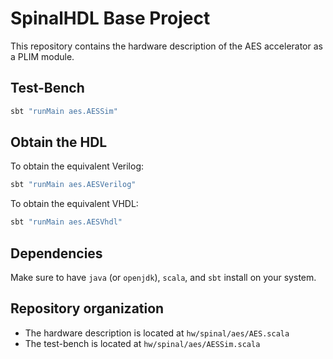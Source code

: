 # SpinalHDL Base Project

This repository contains the hardware description of the AES accelerator as a PLIM module.

## Test-Bench
```sh
sbt "runMain aes.AESSim"
```

## Obtain the HDL

To obtain the equivalent Verilog:
```sh
sbt "runMain aes.AESVerilog"
```

To obtain the equivalent VHDL:
```sh
sbt "runMain aes.AESVhdl"
```

## Dependencies

Make sure to have `java` (or `openjdk`), `scala`, and `sbt` install on your system.

## Repository organization

 - The hardware description is located at `hw/spinal/aes/AES.scala`
 - The test-bench is located at `hw/spinal/aes/AESSim.scala`
